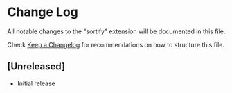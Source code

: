 # Change Log

All notable changes to the "sortify" extension will be documented in this file.

Check [Keep a Changelog](http://keepachangelog.com/) for recommendations on how to structure this file.

## [Unreleased]

- Initial release
